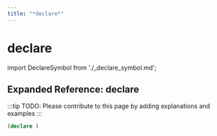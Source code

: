 ```yaml
---
title: "*declare*"
---
```


# declare

import DeclareSymbol from './_declare_symbol.md';

<DeclareSymbol />

## Expanded Reference: declare

:::tip
TODO: Please contribute to this page by adding explanations and examples
:::

```lisp
(declare )
```
